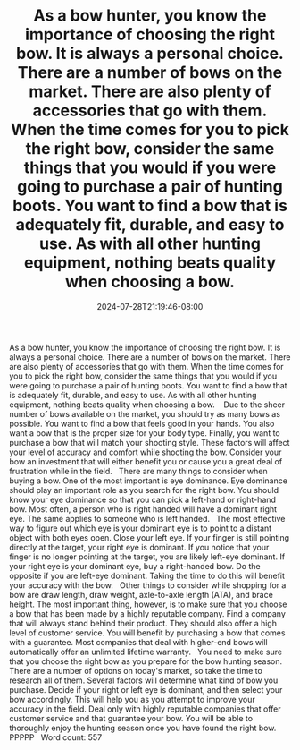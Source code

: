 ﻿---
title: "As a bow hunter, you know the importance of choosing the right bow. It is always a personal choice. There are a number of bows on the market. There are also plenty of accessories that go with them. When the time comes for you to pick the right bow, consider the same things that you would if you were going to purchase a pair of hunting boots. You want to find a bow that is adequately fit, durable, and easy to use. As with all other hunting equipment, nothing beats quality when choosing a bow."
date: 2024-07-28T21:19:46-08:00
description: "Hunting Tips for Web Success"
featured_image: "/images/Hunting.jpg"
tags: ["Hunting"]
---

As a bow hunter, you know the importance of choosing the right bow. It is always a personal choice. There are a number of bows on the market. There are also plenty of accessories that go with them. When the time comes for you to pick the right bow, consider the same things that you would if you were going to purchase a pair of hunting boots. You want to find a bow that is adequately fit, durable, and easy to use. As with all other hunting equipment, nothing beats quality when choosing a bow.  
 
Due to the sheer number of bows available on the market, you should try as many bows as possible. You want to find a bow that feels good in your hands. You also want a bow that is the proper size for your body type. Finally, you want to purchase a bow that will match your shooting style. These factors will affect your level of accuracy and comfort while shooting the bow. Consider your bow an investment that will either benefit you or cause you a great deal of frustration while in the field. 
 
There are many things to consider when buying a bow. One of the most important is eye dominance. Eye dominance should play an important role as you search for the right bow. You should know your eye dominance so that you can pick a left-hand or right-hand bow. Most often, a person who is right handed will have a dominant right eye. The same applies to someone who is left handed. 
 
The most effective way to figure out which eye is your dominant eye is to point to a distant object with both eyes open. Close your left eye. If your finger is still pointing directly at the target, your right eye is dominant. If you notice that your finger is no longer pointing at the target, you are likely left-eye dominant. If your right eye is your dominant eye, buy a right-handed bow. Do the opposite if you are left-eye dominant. Taking the time to do this will benefit your accuracy with the bow. 
 
Other things to consider while shopping for a bow are draw length, draw weight, axle-to-axle length (ATA), and brace height. The most important thing, however, is to make sure that you choose a bow that has been made by a highly reputable company. Find a company that will always stand behind their product. They should also offer a high level of customer service. You will benefit by purchasing a bow that comes with a guarantee. Most companies that deal with higher-end bows will automatically offer an unlimited lifetime warranty. 
 
You need to make sure that you choose the right bow as you prepare for the bow hunting season. There are a number of options on today's market, so take the time to research all of them. Several factors will determine what kind of bow you purchase. Decide if your right or left eye is dominant, and then select your bow accordingly. This will help you as you attempt to improve your accuracy in the field. Deal only with highly reputable companies that offer customer service and that guarantee your bow. You will be able to thoroughly enjoy the hunting season once you have found the right bow.
 
PPPPP
 
Word count: 557   


